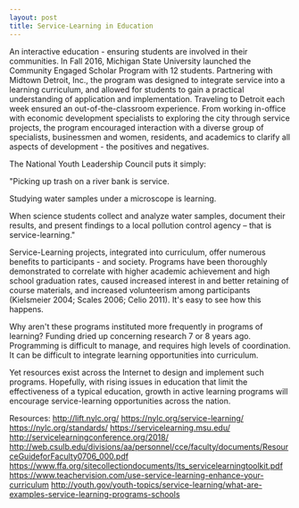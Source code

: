 ```yaml
---
layout: post
title: Service-Learning in Education
---
```

An interactive education - ensuring students are involved in their communities. <!--excerpt-->
In Fall 2016, Michigan State University launched the Community Engaged Scholar Program with 12 students. Partnering with Midtown Detroit, Inc., the program was designed to integrate service into a learning curriculum, and allowed for students to gain a practical understanding of application and implementation. Traveling to Detroit each week ensured an out-of-the-classroom experience. From working in-office with economic development specialists to exploring the city through service projects, the program encouraged interaction with a diverse group of specialists, businessmen and women, residents, and academics to clarify all aspects of development - the positives and negatives.

The National Youth Leadership Council puts it simply:

"Picking up trash on a river bank is service.

Studying water samples under a microscope is learning.

When science students collect and analyze water samples, document their results, and present findings to a local pollution control agency – that is service-learning."

Service-Learning projects, integrated into curriculum, offer numerous benefits to participants - and society. Programs have been thoroughly demonstrated to correlate with higher academic achievement and high school graduation rates, caused increased interest in and better retaining of course materials, and increased volunteerism among participants (Kielsmeier 2004; Scales 2006; Celio 2011). It's easy to see how this happens.

Why aren't these programs instituted more frequently in programs of learning? Funding dried up concerning research 7 or 8 years ago. Programming is difficult to manage, and requires high levels of coordination. It can be difficult to integrate learning opportunities into curriculum.

Yet resources exist across the Internet to design and implement such programs. Hopefully, with rising issues in education that limit the effectiveness of a typical education, growth in active learning programs will encourage service-learning opportunities across the nation.

Resources:
http://lift.nylc.org/
https://nylc.org/service-learning/
https://nylc.org/standards/
https://servicelearning.msu.edu/
http://servicelearningconference.org/2018/
http://web.csulb.edu/divisions/aa/personnel/cce/faculty/documents/ResourceGuideforFaculty0706_000.pdf
https://www.ffa.org/sitecollectiondocuments/lts_servicelearningtoolkit.pdf
https://www.teachervision.com/use-service-learning-enhance-your-curriculum
http://youth.gov/youth-topics/service-learning/what-are-examples-service-learning-programs-schools
